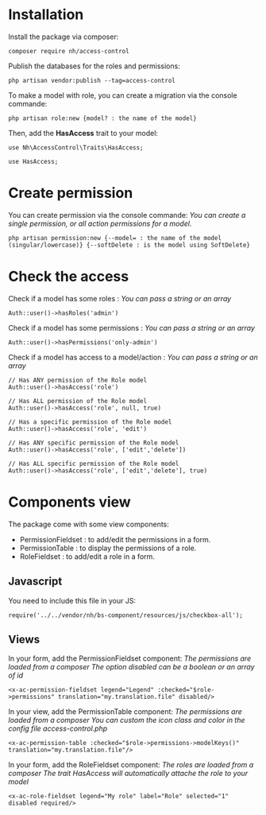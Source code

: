 # Installation

Install the package via composer:

```
composer require nh/access-control
```

Publish the databases for the roles and permissions:

```
php artisan vendor:publish --tag=access-control
```

To make a model with role, you can create a migration via the console commande:

```
php artisan role:new {model? : the name of the model}
```

Then, add the **HasAccess** trait to your model:

```
use Nh\AccessControl\Traits\HasAccess;

use HasAccess;
```

# Create permission

You can create permission via the console commande:
*You can create a single permission, or all action permissions for a model.*

```
php artisan permission:new {--model= : the name of the model (singular/lowercase)} {--softDelete : is the model using SoftDelete}
```


# Check the access

Check if a model has some roles :
*You can pass a string or an array*

```
Auth::user()->hasRoles('admin')
```

Check if a model has some permissions :
*You can pass a string or an array*

```
Auth::user()->hasPermissions('only-admin')
```

Check if a model has access to a model/action :
*You can pass a string or an array*

```
// Has ANY permission of the Role model
Auth::user()->hasAccess('role')

// Has ALL permission of the Role model
Auth::user()->hasAccess('role', null, true)

// Has a specific permission of the Role model
Auth::user()->hasAccess('role', 'edit')

// Has ANY specific permission of the Role model
Auth::user()->hasAccess('role', ['edit','delete'])

// Has ALL specific permission of the Role model
Auth::user()->hasAccess('role', ['edit','delete'], true)
```

# Components view

The package come with some view components:

- PermissionFieldset : to add/edit the permissions in a form.
- PermissionTable : to display the permissions of a role.
- RoleFieldset : to add/edit a role in a form.

## Javascript

You need to include this file in your JS:

```
require('../../vendor/nh/bs-component/resources/js/checkbox-all');
```

## Views

In your form, add the PermissionFieldset component:
*The permissions are loaded from a composer*
*The option disabled can be a boolean or an array of id*

```
<x-ac-permission-fieldset legend="Legend" :checked="$role->permissions" translation="my.translation.file" disabled/>
```

In your view, add the PermissionTable component:
*The permissions are loaded from a composer*
*You can custom the icon class and color in the config file access-control.php*

```
<x-ac-permission-table :checked="$role->permissions->modelKeys()" translation="my.translation.file"/>
```

In your form, add the RoleFieldset component:
*The roles are loaded from a composer*
*The trait HasAccess will automatically attache the role to your model*

```
<x-ac-role-fieldset legend="My role" label="Role" selected="1" disabled required/>
```
